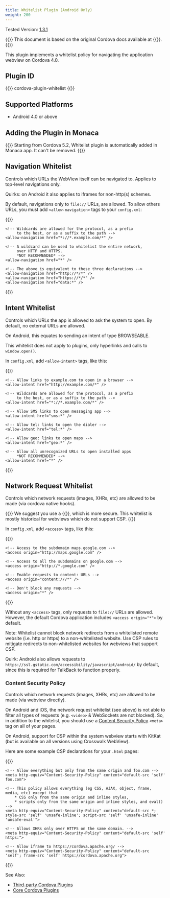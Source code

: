 ```yaml
---
title: Whitelist Plugin (Android Only)
weight: 200
---
```


Tested Version: [1.3.1](https://github.com/apache/cordova-plugin-whitelist/releases/tag/1.3.1)

{{<note>}}
This document is based on the original Cordova docs available at {{<link title="Cordova Docs" href="https://github.com/apache/cordova-plugin-whitelist">}}.
{{</note>}}

This plugin implements a whitelist policy for navigating the application
webview on Cordova 4.0.

Plugin ID
---------

{{<highlight javascript>}}
cordova-plugin-whitelist
{{</highlight>}}

Supported Platforms
-------------------

-   Android 4.0 or above

Adding the Plugin in Monaca
---------------------------

{{<note>}}
Starting from Cordova 5.2, Whitelist plugin is automatically added in
Monaca app. It can't be removed.
{{</note>}}

Navigation Whitelist
--------------------

Controls which URLs the WebView itself can be navigated to. Applies to
top-level navigations only.

Quirks: on Android it also applies to iframes for non-http(s) schemes.

By default, navigations only to `file://` URLs, are allowed. To allow
others URLs, you must add `<allow-navigation>` tags to your
`config.xml`:

{{<highlight xml>}}
    <!-- Allow links to example.com -->
    <allow-navigation href="http://example.com/*" />

    <!-- Wildcards are allowed for the protocol, as a prefix
         to the host, or as a suffix to the path -->
    <allow-navigation href="*://*.example.com/*" />

    <!-- A wildcard can be used to whitelist the entire network,
         over HTTP and HTTPS.
         *NOT RECOMMENDED* -->
    <allow-navigation href="*" />

    <!-- The above is equivalent to these three declarations -->
    <allow-navigation href="http://*/*" />
    <allow-navigation href="https://*/*" />
    <allow-navigation href="data:*" />
{{</highlight>}}

Intent Whitelist
----------------

Controls which URLs the app is allowed to ask the system to open. By
default, no external URLs are allowed.

On Android, this equates to sending an intent of type BROWSEABLE.

This whitelist does not apply to plugins, only hyperlinks and calls to
`window.open()`.

In `config.xml`, add `<allow-intent>` tags, like this:

{{<highlight xml>}}
    <!-- Allow links to web pages to open in a browser -->
    <allow-intent href="http://*/*" />
    <allow-intent href="https://*/*" />

    <!-- Allow links to example.com to open in a browser -->
    <allow-intent href="http://example.com/*" />

    <!-- Wildcards are allowed for the protocol, as a prefix
         to the host, or as a suffix to the path -->
    <allow-intent href="*://*.example.com/*" />

    <!-- Allow SMS links to open messaging app -->
    <allow-intent href="sms:*" />

    <!-- Allow tel: links to open the dialer -->
    <allow-intent href="tel:*" />

    <!-- Allow geo: links to open maps -->
    <allow-intent href="geo:*" />

    <!-- Allow all unrecognized URLs to open installed apps
         *NOT RECOMMENDED* -->
    <allow-intent href="*" />
{{</highlight>}}

Network Request Whitelist
-------------------------

Controls which network requests (images, XHRs, etc) are allowed to be
made (via cordova native hooks).

{{<note>}}
We suggest you use a {{<link title="Content Security Policy" href="#content-security-policy">}}, which is more
secure. This whitelist is mostly historical for webviews which do not
support CSP.
{{</note>}}

In `config.xml`, add `<access>` tags, like this:

{{<highlight xml>}}
    <!-- Allow images, xhrs, etc. to google.com -->
    <access origin="http://google.com" />
    <access origin="https://google.com" />

    <!-- Access to the subdomain maps.google.com -->
    <access origin="http://maps.google.com" />

    <!-- Access to all the subdomains on google.com -->
    <access origin="http://*.google.com" />

    <!-- Enable requests to content: URLs -->
    <access origin="content:///*" />

    <!-- Don't block any requests -->
    <access origin="*" />
{{</highlight>}}

Without any `<access>` tags, only requests to `file://` URLs are
allowed. However, the default Cordova application includes
`<access origin="*">` by default.

Note: Whitelist cannot block network redirects from a whitelisted remote
website (i.e. http or https) to a non-whitelisted website. Use CSP rules
to mitigate redirects to non-whitelisted websites for webviews that
support CSP.

Quirk: Android also allows requests to
`https://ssl.gstatic.com/accessibility/javascript/android/` by default,
since this is required for TalkBack to function properly.

### Content Security Policy

Controls which network requests (images, XHRs, etc) are allowed to be
made (via webview directly).

On Android and iOS, the network request whitelist (see above) is not
able to filter all types of requests (e.g. `<video>` & WebSockets are
not blocked). So, in addition to the whitelist, you should use a
[Content Security Policy](http://content-security-policy.com/) `<meta>`
tag on all of your pages.

On Android, support for CSP within the system webview starts with KitKat
(but is available on all versions using Crosswalk WebView).

Here are some example CSP declarations for your `.html` pages:

{{<highlight xml>}}
    <!-- Good default declaration:
        * gap: is required only on iOS (when using UIWebView) and is needed for JS->native communication
        * https://ssl.gstatic.com is required only on Android and is needed for TalkBack to function properly
        * Disables use of eval() and inline scripts in order to mitigate risk of XSS vulnerabilities. To change this:
            * Enable inline JS: add 'unsafe-inline' to default-src
            * Enable eval(): add 'unsafe-eval' to default-src
    -->
    <meta http-equiv="Content-Security-Policy" content="default-src 'self' data: gap: https://ssl.gstatic.com; style-src 'self' 'unsafe-inline'; media-src *">

    <!-- Allow everything but only from the same origin and foo.com -->
    <meta http-equiv="Content-Security-Policy" content="default-src 'self' foo.com">

    <!-- This policy allows everything (eg CSS, AJAX, object, frame, media, etc) except that
        * CSS only from the same origin and inline styles,
        * scripts only from the same origin and inline styles, and eval()
    -->
    <meta http-equiv="Content-Security-Policy" content="default-src *; style-src 'self' 'unsafe-inline'; script-src 'self' 'unsafe-inline' 'unsafe-eval'">

    <!-- Allows XHRs only over HTTPS on the same domain. -->
    <meta http-equiv="Content-Security-Policy" content="default-src 'self' https:">

    <!-- Allow iframe to https://cordova.apache.org/ -->
    <meta http-equiv="Content-Security-Policy" content="default-src 'self'; frame-src 'self' https://cordova.apache.org">
{{</highlight>}}

See Also:

- [Third-party Cordova Plugins](../../third_party_phonegap)
- [Core Cordova Plugins](../../cordova_6.5)
